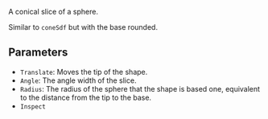 A conical slice of a sphere.

Similar to `coneSdf` but with the base rounded.

## Parameters

* `Translate`: Moves the tip of the shape.
* `Angle`: The angle width of the slice.
* `Radius`: The radius of the sphere that the shape is based one, equivalent to the distance from the tip to the base.
* `Inspect`